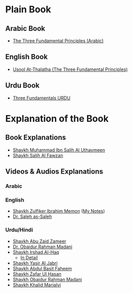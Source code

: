 # Plain Book

## Arabic Book

- [The Three Fundamental Principles (Arabic)](Arabic%20-%20Usool%20At-Thalatha%20(The%20Three%20Fundamental%20Principles).pdf)

## English Book

- [Usool At-Thalatha (The Three Fundamental Principles)](Usool%20At-Thalatha%20(The%20Three%20Fundamental%20Principles).pdf)

## Urdu Book

- [Three Fundamentals URDU](Three%20Fundamentals%20(Urdu).pdf)

# Explanation of the Book

## Book Explanations

- [Shaykh Muhammad Ibn Salih Al Uthaymeen](Three%20Fundamental%20Principles%20(E.%20Uthaymeen).pdf)
- [Shaykh Salih Al Fawzan](The%20Three%20Fundamental%20Principles%20(C.%20Salih%20Al%20Fawzan).pdf)

## Videos & Audios Explanations

### Arabic

### English

- [Shaykh Zulfiker Ibrahim Memon](https://www.youtube.com/playlist?list=PLC6daajq6Qj_LW87J7RYmZiSR4b-ZWNP9) ([My Notes](/Notes/Usool%20At-Thalatha%20-%20Shaykh%20Zulfiker%20Ibrahim%20Memon/README.md))
- [Dr. Saleh as-Saleh](https://www.youtube.com/playlist?list=PLJsENvl0BASoKewZ99XIydY4SmHEd1_6X)

### Urdu/Hindi

- [Shaykh Abu Zaid Zameer](https://www.youtube.com/watch?v=P_sYujP6qV0&list=PLgpPOIQ2eEw13DHyAcSdzxDtQpE14NDHC)
- [Dr. Obaidur Rahman Madani](https://www.youtube.com/playlist?list=PLEN196nOejOhlZP77QE-iCjv1rf2MAQmS)
- [Shaykh Irshad Al-Haq](https://www.youtube.com/playlist?list=PL98jztrfutUS-M7RJepUaHYuw28OH8u8-)
	- [In Detail](https://www.youtube.com/playlist?list=PL_fIgIY6PckkNxnTeI_i0XscLPxJOLmgh)
- [Shaykh Yasir Al Jabri](https://youtube.com/playlist?list=PLZZp59vYB6ttmcLdP38QuVILlg0kVbckj&si=3HAqAttCi17qfsbI)
- [Shaykh Abdul Basit Faheem](https://youtube.com/playlist?list=PLlCbFG-mOa1k0qOKxd2xGfl3bhhIdsa-O&si=3acPaVTu0uUm7xX-)
- [Shaykh Zafar Ul Hasan](https://www.youtube.com/playlist?list=PLmZP1KIsC-hlVgAZOuDvaowaj9uPKoYWL)
- [Shaykh Obaidur Rahman Madani](https://www.youtube.com/playlist?list=PLEN196nOejOhlZP77QE-iCjv1rf2MAQmS)
- [Shaykh Khalid Marjalvi](https://www.youtube.com/playlist?list=PLia3CRYOjr49t_BFKnMAt-qt1Mr9dR3-1)
